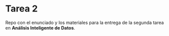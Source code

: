 # Tarea 2

Repo con el enunciado y los materiales para la entrega de la segunda tarea en **Análisis Inteligente de Datos**.
